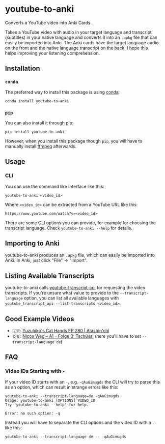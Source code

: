 # youtube-to-anki

Converts a YouTube video into Anki Cards.

Takes a YouTube video with audio in your target language and transcript (subtitles) in your native language and converts it into an `.apkg` file that can easily be imported into Anki. The Anki cards have the target language audio on the front and the native language transcript on the back. I hope this helps improving your listening comprehension.

## Installation

### `conda`

The preferred way to install this package is using [conda](https://github.com/conda/conda):

```
conda install youtube-to-anki
```

### `pip`

You can also install it through pip:

```
pip install youtube-to-anki
```

However, when you install this package though `pip`, you will have to manually install [ffmpeg](https://ffmpeg.org/download.html) afterwards.

## Usage

### CLI

You can use the command like interface like this:

```
youtube-to-anki <video_id>
```

Where `<video_id>` can be extracted from a YouTube URL like this:

`https://www.youtube.com/watch?v=<video_id>`

There are some CLI options you can provide, for example for choosing the transcript language. Check `youtube-to-anki --help` for details.

## Importing to Anki

youtube-to-anki produces an `.apkg` file, which can easily be imported into Anki. In Anki, just click "File" -> "Import".

## Listing Available Transcripts

youtube-to-anki calls [youtube-transcript-api](https://github.com/jdepoix/youtube-transcript-api) for requesting the video transcripts. If you're unsure what value to provide to the `--transcript-language` option, you can list all available languages with `youtube_transcript_api --list-transcripts <video_id>`.

## Good Example Videos

- 🇯🇵: [Yuzuhiko's Cat Hands EP 280 | Atashin'chi](https://www.youtube.com/watch?v=Uw6ONSGyWZ4)
- 🇩🇪: [Nicos Weg – A1 – Folge 3: Tschüss!](https://www.youtube.com/watch?v=idFrq0H1Af0) (here you'll have to set `--transcript-language de`)

## FAQ

### Video IDs Starting with `-`

If your video ID starts with an `-`, e.g. `-qAuGimugds` the CLI will try to parse this as an option, which can result in strange errors like this:

```
youtube-to-anki --transcript-language=de -qAuGimugds
Usage: youtube-to-anki [OPTIONS] VIDEO_ID
Try 'youtube-to-anki --help' for help.

Error: no such option: -q
```

Instead you will have to separate the CLI options and the video ID with a `--` like this:

```
youtube-to-anki --transcript-language de -- -qAuGimugds
```
